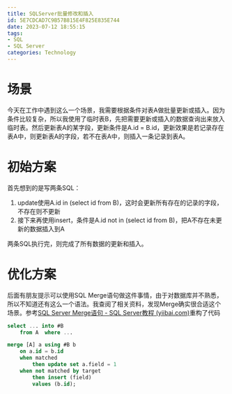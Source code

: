 ```yaml
---
title: SQLServer批量修改和插入
id: 5E7CDCAD7C9B57B815E4F825E835E744
date: 2023-07-12 18:55:15
tags: 
- SQL
- SQL Server
categories: Technology
---
```

# 场景

今天在工作中遇到这么一个场景，我需要根据条件对表A做批量更新或插入。因为条件比较复杂，所以我使用了临时表B，先把需要更新或插入的数据查询出来放入临时表。然后更新表A的某字段，更新条件是A.id = B.id，更新效果是若记录存在表A中，则更新表A的字段，若不在表A中，则插入一条记录到表A。

<!-- more -->

# 初始方案

首先想到的是写两条SQL：

1. update使用A.id in (select id from B)，这时会更新所有存在的记录的字段，不存在则不更新
2. 接下来再使用insert，条件是A.id not in (select id from B)，把A不存在未更新的数据插入到A

两条SQL执行完，则完成了所有数据的更新和插入。

# 优化方案

后面有朋友提示可以使用SQL Merge语句做这件事情，由于对数据库并不熟悉，所以不知道还有这么一个语法。我查阅了相关资料，发现Merge确实很合适这个场景。参考[SQL Server Merge语句 - SQL Server教程 (yiibai.com)](https://www.yiibai.com/sqlserver/sql-server-merge.html)重构了代码

```sql
select ... into #B 
	from A  where ... 

merge [A] a using #B b  
    on a.id = b.id  
    when matched  
	    then update set a.field = 1 
    when not matched by target  
	    then insert (field)  
		values (b.id);
```
